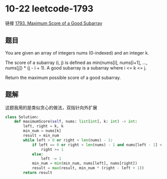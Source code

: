 # 10-22 leetcode-1793

链接 [1793. Maximum Score of a Good Subarray](https://leetcode.com/problems/maximum-score-of-a-good-subarray/description)

## 题目

You are given an array of integers nums (0-indexed) and an integer k.

The score of a subarray (i, j) is defined as min(nums[i], nums[i+1], ..., nums[j]) * (j - i + 1). A good subarray is a subarray where i <= k <= j.

Return the maximum possible score of a good subarray.

## 题解

这题我用的是类似贪心的做法，双指针向外扩展

```python
class Solution:
    def maximumScore(self, nums: list[int], k: int) -> int:
        left, right = k, k
        min_num = nums[k]
        result = min_num
        while left > 0 or right < len(nums) - 1:
            if left == 0 or right < len(nums) - 1 and nums[left - 1] < nums[right + 1]:
                right += 1
            else:
                left -= 1
            min_num = min(min_num, nums[left], nums[right])
            result = max(result, min_num * (right - left + 1))
        return result
```

